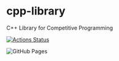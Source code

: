 # cpp-library
C++ Library for Competitive Programming

 [![Actions Status](https://github.com/9tc/cpp-library/workflows/verify/badge.svg)](https://github.com/9tc/cpp-library/actions)

![GitHub Pages](https://img.shields.io/static/v1?label=GitHub+Pages&message=+&color=brightgreen&logo=github)
